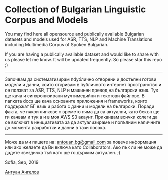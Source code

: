 # Collection of Bulgarian Linguistic Corpus and Models
You may find here all opensource and publically available Bulgarian datasets and models used for ASR, TTS, NLP and Machine Translations including Multimedia Corpus of Spoken Bulgarian. 

If you are having a publically available dataset and would like to share with us please let me know.
It will be updated frequently. So please star this repo ;)
__________________________
Започвам да систематизирам пdублично отворени и достъпни готови модели и данни, които откривам в публичното интернет пространство и се ползват за ASR, TTS, NLP и машинен превод на български език. Тук ще кача и синхронизирани мултимедийни и текстови файлове. В папката docs ще кача основните приложения и frameworks, които поддържат БГ език и работа с данни и модели на български. 
Поради факта, че някои линкове с времето няма да са актуални, като бекъп ще ги качвам и тук а и в моя AWS S3 акаунт.
Приканвам всички колеги да се включат в инициативата за да актуализираме и попълним наличните до момента разработки и данни в тази посока.
________
Може да ми пишете на: antouan.bg@gmail.com за повече информация или ако желаете да Ви включа като Collaborators.
Ако пък ли не може да дадете звездичка тъй като ще го държим актуален. ;)

Sofia, Sep, 2019

[Антуан Ангелов](https://www.linkedin.com/in/antouan/)

